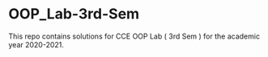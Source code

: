 # OOP_Lab-3rd-Sem

This repo contains solutions for CCE OOP Lab ( 3rd Sem ) for the academic year 2020-2021.
